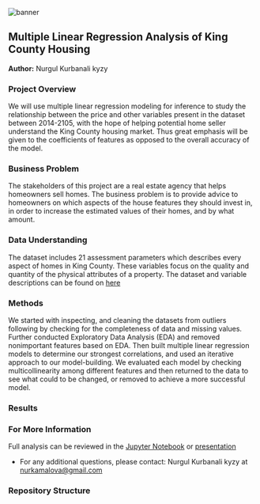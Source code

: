 

![banner](https://github.com/kamalova/Multiple-Linear-Regression-King-County-Housing/blob/main/images/banner.jpg)



## Multiple Linear Regression Analysis of King County Housing 
**Author:** Nurgul Kurbanali kyzy

### Project Overview

We will use multiple linear regression modeling for inference to study the relationship between the price and other variables present in the dataset between 2014-2105, with the hope of helping potential home seller understand the King County housing market. Thus great emphasis will be given to the coefficients of features as opposed to the overall accuracy of the model.

### Business Problem

The stakeholders of this project are a real estate agency that helps homeowners sell homes. The business problem is to provide advice to homeowners on which aspects of the house features they should invest in, in order to increase the estimated values of their homes, and by what amount.

### Data Understanding

The dataset includes 21 assessment parameters which describes every aspect of homes in King County. These variables focus on the quality and quantity of the physical attributes of a property. The dataset and variable descriptions can be found on [here](https://github.com/kamalova/Multiple-Linear-Regression-King-County-Housing/blob/main/data/column_names.md)

### Methods

We started with inspecting, and cleaning the datasets from outliers following by checking for the completeness of data and missing values. Further conducted Exploratory Data Analysis (EDA) and  removed nonimportant features based on EDA. Then built multiple linear regression models to determine our strongest correlations, and used an iterative approach to our model-building. We evaluated each model  by checking multicollinearity among different features and then returned to the data to see what could to be changed, or removed to achieve a more successful model. 


### Results

### For More Information
Full analysis can be reviewed in the [Jupyter Notebook](https://github.com/kamalova/Multiple-Linear-Regression-King-County-Housing/blob/main/notebook.ipynb) or   [presentation]() <p> 
- For any additional questions, please contact:
  Nurgul Kurbanali kyzy at nurkamalova@gmail.com
  
 ### Repository Structure
  







